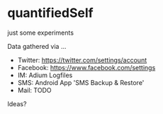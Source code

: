 quantifiedSelf
==============

just some experiments 

Data gathered via ...
* Twitter: https://twitter.com/settings/account
* Facebook: https://www.facebook.com/settings
* IM: Adium Logfiles
* SMS: Android App 'SMS Backup & Restore'
* Mail: TODO


Ideas?

